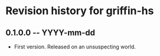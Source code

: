 # Revision history for griffin-hs

## 0.1.0.0 -- YYYY-mm-dd

* First version. Released on an unsuspecting world.
